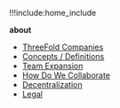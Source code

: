 !!!include:home_include

**about**

- [ThreeFold Companies](@threefold_companies)
- [Concepts / Definitions](@definitions_concepts)
- [Team Expansion](@team_expansion)
- [How Do We Collaborate](@freeflow:collaboration)
- [Decentralization](@decentralization)
- [Legal](!@legal:legal_home)